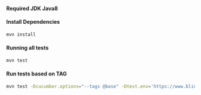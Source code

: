 #### Required JDK   Java8

#### Install Dependencies

```bash
mvn install
```

#### Running all tests

```bash
mvn test 
```

#### Run tests based on TAG 
```bash
mvn test -Dcucumber.options="--tags @base" -Dtest.env='https://www.blinq.com' -Dtest.user='your_user'  -Dtest.pass='pass' -Dwebdriver.chrome.driver=src/test/resources/drivers/chromedriver_mac64 
```


